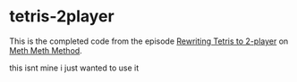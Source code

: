 # tetris-2player

This is the completed code from the episode [Rewriting Tetris to 2-player](https://www.youtube.com/watch?v=JJo5JpbuTTs) on [Meth Meth Method](https://www.youtube.com/channel/UC8A0M0eDttdB11MHxX58vXQ).

this isnt mine i just wanted to use it

